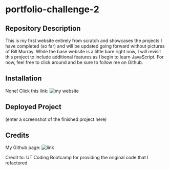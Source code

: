 # portfolio-challenge-2

## Repository Description

This is my first website entirely from scratch and showcases the projects I have completed (so far) and will be updated going forward without pictures of Bill Murray. While the base website is a little bare right now, I will revisit this project to include additional features as I begin to learn JavaScript. For now, feel free to click around and be sure to follow me on Github.

## Installation

None! Click this link: ![my website](https://ggamb.github.io/portfolio-challenge-2/)

## Deployed Project

(enter a screenshot of the finished project here)

## Credits

My Github page: ![link](https://github.com/ggamb)

Credit to: UT Coding Bootcamp for providing the original code that I refactored